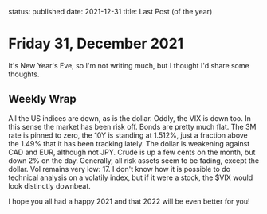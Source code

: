 status: published
date: 2021-12-31
title: Last Post (of the year)


# Friday 31, December 2021

It's New Year's Eve, so I'm not writing much, but I thought I'd share some thoughts.


## Weekly Wrap

All the US indices are down, as is the dollar. Oddly, the VIX is down too.
In this sense the market has been risk off.
Bonds are pretty much flat. The 3M rate is pinned to zero, the 10Y is standing at 1.512%, just a fraction above the 1.49% that it has been tracking lately.
The dollar is weakening against CAD and EUR, although not JPY.
Crude is up a few cents on the month, but down 2% on the day. 
Generally, all risk assets seem to be fading, except the dollar.
Vol remains very low: 17. 
I don't know how it is possible to do technical analysis on a volatily index, but if it were a stock, the $VIX would look distinctly downbeat.


I hope you all had a happy 2021 and that 2022 will be even better for you!


